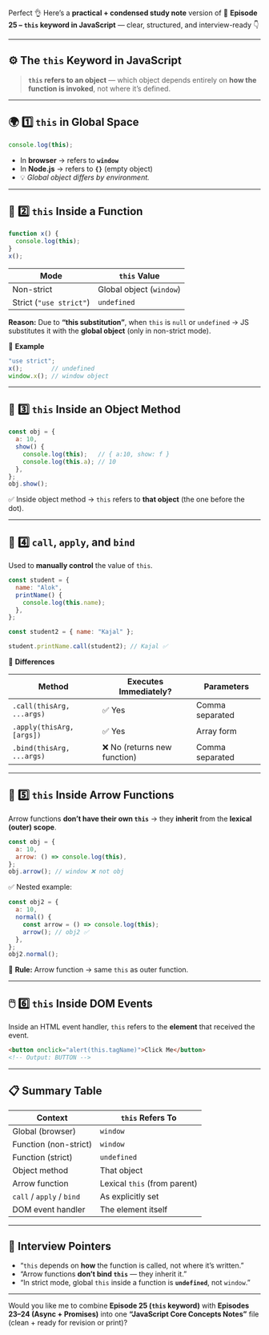 Perfect 👌
Here’s a **practical + condensed study note** version of
📘 **Episode 25 – `this` keyword in JavaScript** — clear, structured, and interview-ready 👇

---

## ⚙️ **The `this` Keyword in JavaScript**

> **`this` refers to an object** — which object depends entirely on **how the function is invoked**, not where it’s defined.

---

## 🌍 **1️⃣ `this` in Global Space**

```js
console.log(this);
```

* In **browser** → refers to **`window`**
* In **Node.js** → refers to **`{}`** (empty object)
* 💡 *Global object differs by environment.*

---

## 🧩 **2️⃣ `this` Inside a Function**

```js
function x() {
  console.log(this);
}
x();
```

| Mode                    | `this` Value             |
| ----------------------- | ------------------------ |
| Non-strict              | Global object (`window`) |
| Strict (`"use strict"`) | `undefined`              |

**Reason:**
Due to **“this substitution”**, when `this` is `null` or `undefined` → JS substitutes it with the **global object** (only in non-strict mode).

🧠 **Example**

```js
"use strict";
x();        // undefined
window.x(); // window object
```

---

## 🧱 **3️⃣ `this` Inside an Object Method**

```js
const obj = {
  a: 10,
  show() {
    console.log(this);   // { a:10, show: f }
    console.log(this.a); // 10
  },
};
obj.show();
```

✅ Inside object method → `this` refers to **that object** (the one before the dot).

---

## 🔗 **4️⃣ `call`, `apply`, and `bind`**

Used to **manually control** the value of `this`.

```js
const student = {
  name: "Alok",
  printName() {
    console.log(this.name);
  },
};

const student2 = { name: "Kajal" };

student.printName.call(student2); // Kajal ✅
```

🧠 **Differences**

| Method                    | Executes Immediately?       | Parameters      |
| ------------------------- | --------------------------- | --------------- |
| `.call(thisArg, ...args)` | ✅ Yes                       | Comma separated |
| `.apply(thisArg, [args])` | ✅ Yes                       | Array form      |
| `.bind(thisArg, ...args)` | ❌ No (returns new function) | Comma separated |

---

## 🏹 **5️⃣ `this` Inside Arrow Functions**

Arrow functions **don’t have their own `this`** → they **inherit** from the **lexical (outer) scope**.

```js
const obj = {
  a: 10,
  arrow: () => console.log(this),
};
obj.arrow(); // window ❌ not obj
```

✅ Nested example:

```js
const obj2 = {
  a: 10,
  normal() {
    const arrow = () => console.log(this);
    arrow(); // obj2 ✅
  },
};
obj2.normal();
```

🧠 **Rule:** Arrow function → same `this` as outer function.

---

## 🖱️ **6️⃣ `this` Inside DOM Events**

Inside an HTML event handler, `this` refers to the **element** that received the event.

```html
<button onclick="alert(this.tagName)">Click Me</button>
<!-- Output: BUTTON -->
```

---

## 📋 **Summary Table**

| Context                   | `this` Refers To             |
| ------------------------- | ---------------------------- |
| Global (browser)          | `window`                     |
| Function (non-strict)     | `window`                     |
| Function (strict)         | `undefined`                  |
| Object method             | That object                  |
| Arrow function            | Lexical `this` (from parent) |
| `call` / `apply` / `bind` | As explicitly set            |
| DOM event handler         | The element itself           |

---

## 🎯 **Interview Pointers**

* “`this` depends on **how** the function is called, not where it’s written.”
* “Arrow functions **don’t bind `this`** — they inherit it.”
* “In strict mode, global `this` inside a function is **`undefined`**, not `window`.”

---

Would you like me to combine **Episode 25 (`this` keyword)** with **Episodes 23–24 (Async + Promises)** into one **“JavaScript Core Concepts Notes”** file (clean + ready for revision or print)?
